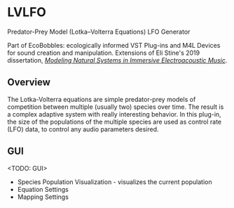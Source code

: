 
# LVLFO

Predator-Prey Model (Lotka–Volterra Equations) LFO Generator

Part of EcoBobbles: ecologically informed VST Plug-ins and M4L Devices for sound creation and manipulation. Extensions of Eli Stine's 2019 dissertation, [*Modeling Natural Systems in Immersive Electroacoustic Music*](http://www.elistine.com/diss).

## Overview

The Lotka-Volterra equations are simple predator-prey models of competition between multiple (usually two) species over time. The result is a complex adaptive system with really interesting behavior. In this plug-in, the size of the populations of the multiple species are used as control rate (LFO) data, to control any audio parameters desired.

## GUI

<TODO: GUI>

- Species Population Visualization - visualizes the current population
- Equation Settings
- Mapping Settings